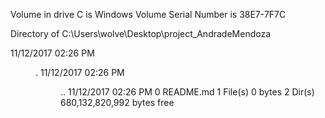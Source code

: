  Volume in drive C is Windows
 Volume Serial Number is 38E7-7F7C

 Directory of C:\Users\wolve\Desktop\project_AndradeMendoza

11/12/2017  02:26 PM    <DIR>          .
11/12/2017  02:26 PM    <DIR>          ..
11/12/2017  02:26 PM                 0 README.md
               1 File(s)              0 bytes
               2 Dir(s)  680,132,820,992 bytes free
